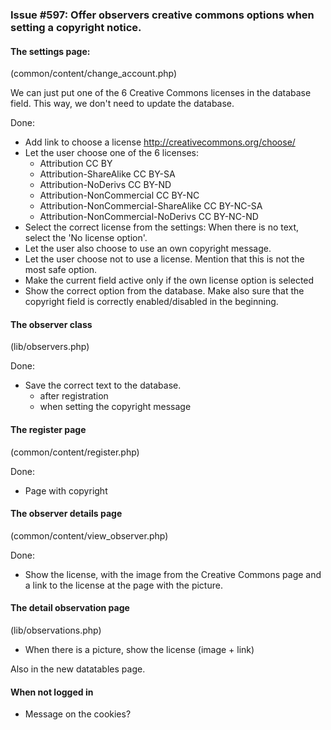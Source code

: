 ### Issue #597: Offer observers creative commons options when setting a copyright notice.

#### The settings page:
(common/content/change_account.php)

We can just put one of the 6 Creative Commons licenses in the database field. This way, we don't need to update the database.

Done:
+ Add link to choose a license http://creativecommons.org/choose/
+ Let the user choose one of the 6 licenses:
  + Attribution CC BY
  + Attribution-ShareAlike CC BY-SA
  + Attribution-NoDerivs CC BY-ND
  + Attribution-NonCommercial CC BY-NC
  + Attribution-NonCommercial-ShareAlike CC BY-NC-SA
  + Attribution-NonCommercial-NoDerivs CC BY-NC-ND
+ Select the correct license from the settings: When there is no text, select the 'No license option'.
+ Let the user also choose to use an own copyright message.
+ Let the user choose not to use a license. Mention that this is not the most safe option.
+ Make the current field active only if the own license option is selected
+ Show the correct option from the database. Make also sure that the copyright field is correctly enabled/disabled in the beginning.

#### The observer class
(lib/observers.php)

Done:
+ Save the correct text to the database.
  + after registration
  + when setting the copyright message

#### The register page
(common/content/register.php)

Done:
+ Page with copyright

#### The observer details page
(common/content/view_observer.php)

Done:
+ Show the license, with the image from the Creative Commons page and a link to the license at the page with the picture.

#### The detail observation page
(lib/observations.php)

+ When there is a picture, show the license (image + link)

Also in the new datatables page.

#### When not logged in
+ Message on the cookies?
